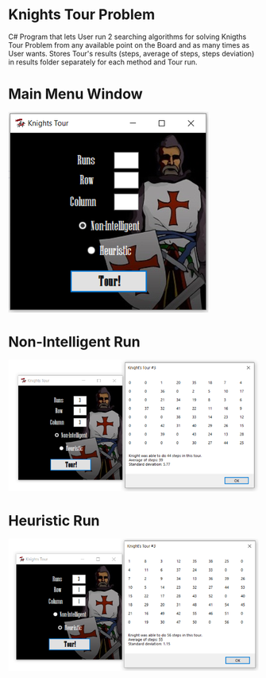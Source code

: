 # Knights Tour Problem
C# Program that lets User run 2 searching algorithms for solving Knigths Tour Problem from 
any available point on the Board and as many times as User wants.
Stores Tour's results (steps, average of steps, steps deviation) in results folder separately for each method and Tour run.
# Main Menu Window
![Main Menu](userInterface/MainMenu.png?raw=true "MainMenu")
# Non-Intelligent Run
![Non-Intellgient Approach](userInterface/NonIntel.png?raw=true "Non-Intel approach")
# Heuristic Run
![Heuristic approach](userInterface/Intel.png?raw=true "Heuristic approach")
